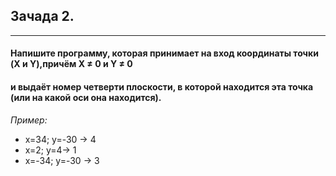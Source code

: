 ## Зачада 2.
---
#### Напишите программу, которая принимает на вход координаты точки (X и Y),причём X ≠ 0 и Y ≠ 0
#### и выдаёт номер четверти плоскости, в которой находится эта точка (или на какой оси она находится).
*Пример:*
- x=34; y=-30 -> 4
- x=2; y=4-> 1
- x=-34; y=-30 -> 3
